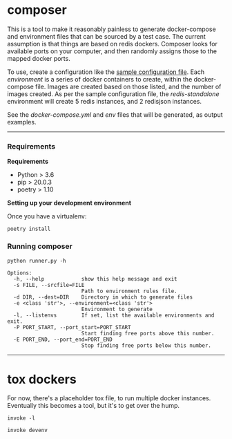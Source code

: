 # composer

This is a tool to make it reasonably painless to generate docker-compose and environment files that can be sourced by a test case. The current assumption is that things are based on redis dockers. Composer looks for available ports on your computer, and then randomly assigns those to the mapped docker ports.

To use, create a configuration like the [sample configuration file](sample-config.yml).  Each *environment* is a series of docker containers to create, within the docker-compose file.  Images are created based on those listed, and the number of images created.   As per the sample configuration file, the *redis-standalone* environment will create 5 redis instances, and 2 redisjson instances.

See the *docker-compose.yml* and *env* files that will be generated, as output examples.

---------

### Requirements

**Requirements**

* Python > 3.6
* pip > 20.0.3
* poetry > 1.10

**Setting up your development environment**

Once you have a virtualenv:

```poetry install```

### Running composer

```
python runner.py -h

Options:
  -h, --help            show this help message and exit
  -s FILE, --srcfile=FILE
                        Path to environment rules file.
  -d DIR, --dest=DIR    Directory in which to generate files
  -e <class 'str'>, --environment=<class 'str'>
                        Environment to generate
  -l, --listenvs        If set, list the available environments and exit.
  -P PORT_START, --port_start=PORT_START
                        Start finding free ports above this number.
  -E PORT_END, --port_end=PORT_END
                        Stop finding free ports below this number.
```

----

# tox dockers

For now, there's a placeholder tox file, to run multiple docker instances. Eventually this becomes a tool, but it's to get over the hump.

```
invoke -l

invoke devenv
```
